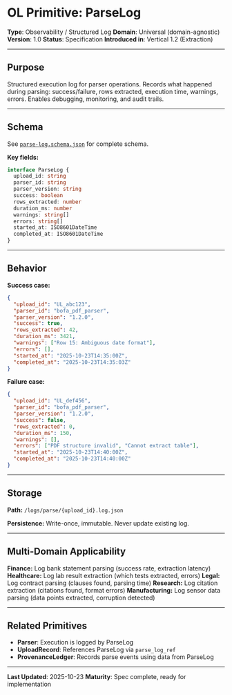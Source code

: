 # OL Primitive: ParseLog

**Type**: Observability / Structured Log
**Domain**: Universal (domain-agnostic)
**Version**: 1.0
**Status**: Specification
**Introduced in**: Vertical 1.2 (Extraction)

---

## Purpose

Structured execution log for parser operations. Records what happened during parsing: success/failure, rows extracted, execution time, warnings, errors. Enables debugging, monitoring, and audit trails.

---

## Schema

See [`parse-log.schema.json`](../../schemas/parse-log.schema.json) for complete schema.

**Key fields:**
```typescript
interface ParseLog {
  upload_id: string
  parser_id: string
  parser_version: string
  success: boolean
  rows_extracted: number
  duration_ms: number
  warnings: string[]
  errors: string[]
  started_at: ISO8601DateTime
  completed_at: ISO8601DateTime
}
```

---

## Behavior

**Success case:**
```json
{
  "upload_id": "UL_abc123",
  "parser_id": "bofa_pdf_parser",
  "parser_version": "1.2.0",
  "success": true,
  "rows_extracted": 42,
  "duration_ms": 3421,
  "warnings": ["Row 15: Ambiguous date format"],
  "errors": [],
  "started_at": "2025-10-23T14:35:00Z",
  "completed_at": "2025-10-23T14:35:03Z"
}
```

**Failure case:**
```json
{
  "upload_id": "UL_def456",
  "parser_id": "bofa_pdf_parser",
  "parser_version": "1.2.0",
  "success": false,
  "rows_extracted": 0,
  "duration_ms": 150,
  "warnings": [],
  "errors": ["PDF structure invalid", "Cannot extract table"],
  "started_at": "2025-10-23T14:40:00Z",
  "completed_at": "2025-10-23T14:40:00Z"
}
```

---

## Storage

**Path:** `/logs/parse/{upload_id}.log.json`

**Persistence:** Write-once, immutable. Never update existing log.

---

## Multi-Domain Applicability

**Finance:** Log bank statement parsing (success rate, extraction latency)
**Healthcare:** Log lab result extraction (which tests extracted, errors)
**Legal:** Log contract parsing (clauses found, parsing time)
**Research:** Log citation extraction (citations found, format errors)
**Manufacturing:** Log sensor data parsing (data points extracted, corruption detected)

---

## Related Primitives

- **Parser**: Execution is logged by ParseLog
- **UploadRecord**: References ParseLog via `parse_log_ref`
- **ProvenanceLedger**: Records parse events using data from ParseLog

---

**Last Updated**: 2025-10-23
**Maturity**: Spec complete, ready for implementation
